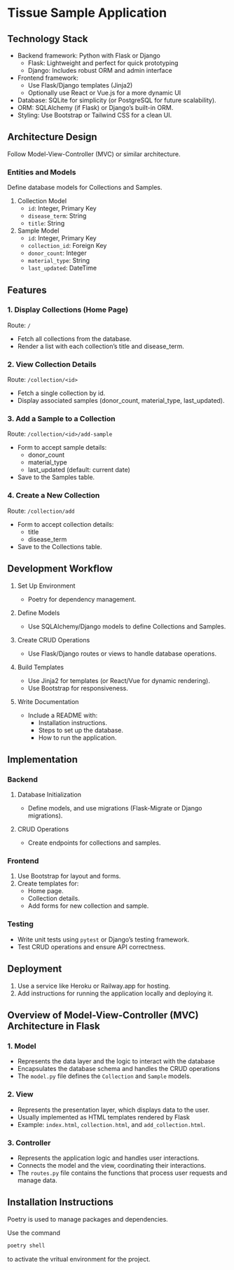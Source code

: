 # Tissue Sample Application
## Technology Stack
- Backend framework: Python with Flask or Django
    - Flask: Lightweight and perfect for quick prototyping
    - Django: Includes robust ORM and admin interface
- Frontend framework:
    - Use Flask/Django templates (Jinja2)
    - Optionally use React or Vue.js for a more dynamic UI
- Database: SQLite for simplicity (or PostgreSQL for future scalability).
- ORM: SQLAlchemy (if Flask) or Django’s built-in ORM.
- Styling: Use Bootstrap or Tailwind CSS for a clean UI.

## Architecture Design
Follow Model-View-Controller (MVC) or similar architecture.

### Entities and Models
Define database models for Collections and Samples.

1.  Collection Model
    - `id`: Integer, Primary Key
    - `disease_term`: String
    - `title`: String
2. Sample Model
    - `id`: Integer, Primary Key
    - `collection_id`: Foreign Key
    - `donor_count`: Integer
    - `material_type`: String
    - `last_updated`: DateTime

## Features

### 1. Display Collections (Home Page)
Route: `/`
- Fetch all collections from the database.
- Render a list with each collection’s title and disease_term.

### 2. View Collection Details
Route: `/collection/<id>`
- Fetch a single collection by id.
- Display associated samples (donor_count, material_type, last_updated).

### 3. Add a Sample to a Collection
Route: `/collection/<id>/add-sample`
- Form to accept sample details:
    - donor_count
    - material_type
    - last_updated (default: current date)
- Save to the Samples table.

### 4. Create a New Collection
Route: `/collection/add`
- Form to accept collection details:
    - title
    - disease_term
- Save to the Collections table.

## Development Workflow
1. Set Up Environment
    - Poetry for dependency management.

2. Define Models
    - Use SQLAlchemy/Django models to define Collections and Samples.

3. Create CRUD Operations
    - Use Flask/Django routes or views to handle database operations.

4. Build Templates
    - Use Jinja2 for templates (or React/Vue for dynamic rendering).
    - Use Bootstrap for responsiveness.

5. Write Documentation
    - Include a README with:
        - Installation instructions.
        - Steps to set up the database.
        - How to run the application.

## Implementation
### Backend
1. Database Initialization
    - Define models, and use migrations (Flask-Migrate or Django migrations).

2. CRUD Operations
    - Create endpoints for collections and samples.

### Frontend
1. Use Bootstrap for layout and forms.
2. Create templates for:
    - Home page.
    - Collection details.
    - Add forms for new collection and sample.

### Testing
- Write unit tests using `pytest` or Django’s testing framework.
- Test CRUD operations and ensure API correctness.

## Deployment
1.  Use a service like Heroku or Railway.app for hosting.
2. Add instructions for running the application locally and deploying it.

## Overview of Model-View-Controller (MVC) Architecture in Flask
### 1. Model
- Represents the data layer and the logic to interact with the database
- Encapsulates the database schema and handles the CRUD operations
- The `model.py` file defines the `Collection` and `Sample` models.

### 2. View
- Represents the presentation layer, which displays data to the user.
- Usually implemented as HTML templates rendered by Flask
- Example: `index.html`, `collection.html`, and `add_collection.html`.

### 3. Controller
- Represents the application logic and handles user interactions.
- Connects the model and the view, coordinating their interactions.
- The `routes.py` file contains the functions that process user requests and manage data.

## Installation Instructions
Poetry is used to manage packages and dependencies.

Use the command
```bash
poetry shell
```
to activate the vritual environment for the project.

